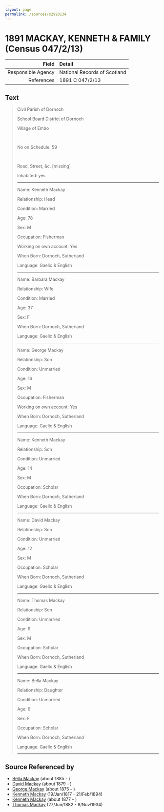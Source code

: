 ```yaml
---
layout: page
permalink: /sources/s2993134
---
```


# 1891 MACKAY, KENNETH & FAMILY (Census 047/2/13)

Field | Detail
---:|:---
Responsible Agency | National Records of Scotland
References | 1891 C 047/2/13

## Text

> Civil Parish of Dornoch
>
> School Board District of Dornoch
>
> Village of Embo
>
> <br/>
>
> No on Schedule. 59
>
> <br/>
>
> Road, Street, &c. [missing]
>
> Inhabited: yes
>
> ---
>
> Name: Kenneth Mackay
>
> Relationship: Head
>
> Condition: Married
>
> Age: 78
>
> Sex: M
>
> Occupation: Fisherman
>
> Working on own account: Yes
>
> When Born: Dornoch, Sutherland
>
> Language: Gaelic & English
>
> ---
>
> Name: Barbara Mackay
>
> Relationship: Wife
>
> Condition: Married
>
> Age: 37
>
> Sex: F
>
> When Born: Dornoch, Sutherland
>
> Language: Gaelic & English
>
> ---
>
> Name: George Mackay
>
> Relationship: Son
>
> Condition: Unmarried
>
> Age: 16
>
> Sex: M
>
> Occupation: Fisherman
>
> Working on own account: Yes
>
> When Born: Dornoch, Sutherland
>
> Language: Gaelic & English
>
> ---
>
> Name: Kenneth Mackay
>
> Relationship: Son
>
> Condition: Unmarried
>
> Age: 14
>
> Sex: M
>
> Occupation: Scholar
>
> When Born: Dornoch, Sutherland
>
> Language: Gaelic & English
>
> ---
>
> Name: David Mackay
>
> Relationship: Son
>
> Condition: Unmarried
>
> Age: 12
>
> Sex: M
>
> Occupation: Scholar
>
> When Born: Dornoch, Sutherland
>
> Language: Gaelic & English
>
> ---
>
> Name: Thomas Mackay
>
> Relationship: Son
>
> Condition: Unmarried
>
> Age: 9
>
> Sex: M
>
> Occupation: Scholar
>
> When Born: Dornoch, Sutherland
>
> Language: Gaelic & English
>
> ---
>
> Name: Bella Mackay
>
> Relationship: Daughter
>
> Condition: Unmarried
>
> Age: 6
>
> Sex: F
>
> Occupation: Scholar
>
> When Born: Dornoch, Sutherland
>
> Language: Gaelic & English
>
> ---
>

## Source Referenced by

* [Bella Mackay](../people/@54814674@-bella-mackay-b1885-d.md) (about 1885 - )
* [David Mackay](../people/@66349958@-david-mackay-b1879-d.md) (about 1879 - )
* [George Mackay](../people/@46319502@-george-mackay-b1875-d.md) (about 1875 - )
* [Kenneth Mackay](../people/@21362348@-kenneth-mackay-b1817-1-19-d1894-2-21.md) (19/Jan/1817 - 21/Feb/1894)
* [Kenneth Mackay](../people/@38140776@-kenneth-mackay-b1877-d.md) (about 1877 - )
* [Thomas Mackay](../people/@5045152@-thomas-mackay-b1882-6-27-d1934-11-9.md) (27/Jun/1882 - 9/Nov/1934)

